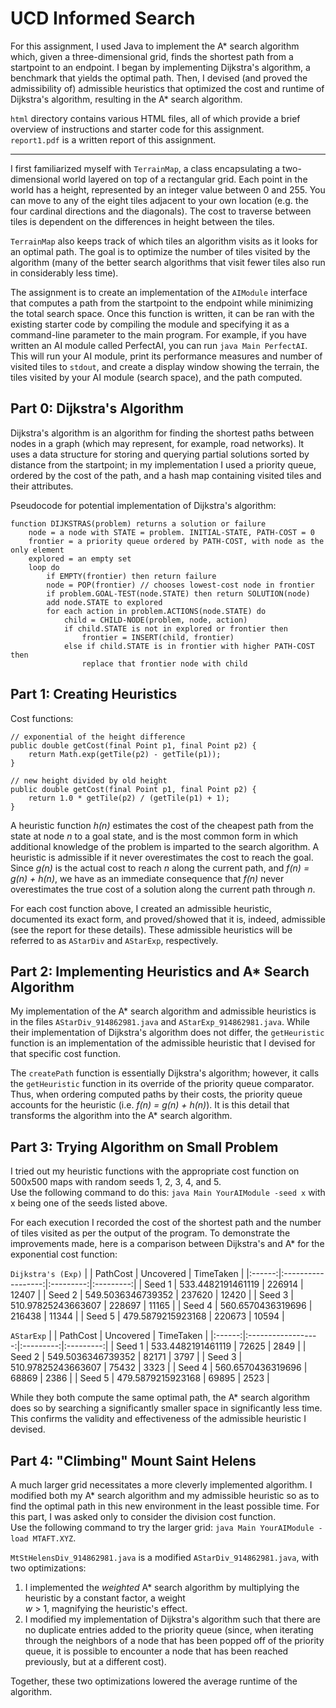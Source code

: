 # UCD Informed Search
For this assignment, I used Java to implement the A* search algorithm which, given a three-dimensional grid, finds the shortest path from a startpoint to an endpoint. I began by implementing Dijkstra's algorithm, a benchmark that yields the optimal path. Then, I devised (and proved the admissibility of) admissible heuristics that optimized the cost and runtime of Dijkstra's algorithm, resulting in the A* search algorithm.

`html` directory contains various HTML files, all of which provide a brief overview of instructions and starter code for this assignment.  
`report1.pdf` is a written report of this assignment.

---

I first familiarized myself with `TerrainMap`, a class encapsulating a two-dimensional world layered on top of a rectangular grid. Each point in the world has a height, represented by an integer value between 0 and 255. You can move to any of the eight tiles adjacent to your own location (e.g. the four cardinal directions and the diagonals). The cost to traverse between tiles is dependent on the differences in height between the tiles.

`TerrainMap` also keeps track of which tiles an algorithm visits as it looks for an optimal path. The goal is to optimize the number of tiles visited by the algorithm (many of the better search algorithms that visit fewer tiles also run in considerably less time).

The assignment is to create an implementation of the `AIModule` interface that computes a path from the startpoint to the endpoint while minimizing the total search space. Once this function is written, it can be ran with the existing starter code by compiling the module and specifying it as a command-line parameter to the main program. For example, if you have written an AI module called PerfectAI, you can run `java Main PerfectAI`. This will run your AI module, print its performance measures and number of visited tiles to `stdout`, and create a display window showing the terrain, the tiles visited by your AI module (search space), and the path computed.

## Part 0: Dijkstra's Algorithm
Dijkstra's algorithm is an algorithm for finding the shortest paths between nodes in a graph (which may represent, for example, road networks). It uses a data structure for storing and querying partial solutions sorted by distance from the startpoint; in my implementation I used a priority queue, ordered by the cost of the path, and a hash map containing visited tiles and their attributes.

Pseudocode for potential implementation of Dijkstra's algorithm:  
```
function DIJKSTRAS(problem) returns a solution or failure
    node = a node with STATE = problem. INITIAL-STATE, PATH-COST = 0
    frontier = a priority queue ordered by PATH-COST, with node as the only element
    explored = an empty set
    loop do
        if EMPTY(frontier) then return failure
        node = POP(frontier) // chooses lowest-cost node in frontier
        if problem.GOAL-TEST(node.STATE) then return SOLUTION(node)
        add node.STATE to explored
        for each action in problem.ACTIONS(node.STATE) do
            child = CHILD-NODE(problem, node, action)
            if child.STATE is not in explored or frontier then
                frontier = INSERT(child, frontier)
            else if child.STATE is in frontier with higher PATH-COST then
                replace that frontier node with child
```

## Part 1: Creating Heuristics
Cost functions:  
```
// exponential of the height difference
public double getCost(final Point p1, final Point p2) {
    return Math.exp(getTile(p2) - getTile(p1));
}

// new height divided by old height
public double getCost(final Point p1, final Point p2) {
    return 1.0 * getTile(p2) / (getTile(p1) + 1);
}
```

A heuristic function *h(n)* estimates the cost of the cheapest path from the state at node *n* to a goal state, and is the most common form in which additional knowledge of the problem is imparted to the search algorithm. A heuristic is admissible if it never overestimates the cost to reach the goal. Since *g(n)* is the actual cost to reach *n* along the current path, and *f(n) = g(n) + h(n)*, we have as an immediate consequence that *f(n)* never overestimates the true cost of a solution along the current path through *n*.

For each cost function above, I created an admissible heuristic, documented its exact form, and proved/showed that it is, indeed, admissible (see the report for these details). These admissible heuristics will be referred to as `AStarDiv` and `AStarExp`, respectively.

## Part 2: Implementing Heuristics and A* Search Algorithm
My implementation of the A* search algorithm and admissible heuristics is in the files `AStarDiv_914862981.java` and `AStarExp_914862981.java`. While their implementation of Dijkstra's algorithm does not differ, the `getHeuristic` function is an implementation of the admissible heuristic that I devised for that specific cost function.

The `createPath` function is essentially Dijkstra's algorithm; however, it calls the `getHeuristic` function in its override of the priority queue comparator. Thus, when ordering computed paths by their costs, the priority queue accounts for the heuristic (i.e. *f(n) = g(n) + h(n)*). It is this detail that transforms the algorithm into the A* search algorithm.

## Part 3: Trying Algorithm on Small Problem
I tried out my heuristic functions with the appropriate cost function on 500x500 maps with random seeds 1, 2, 3, 4, and 5.  
Use the following command to do this: `java Main YourAIModule -seed x` with x being one of the seeds listed above.

For each execution I recorded the cost of the shortest path and the number of tiles visited as per the output of the program. To demonstrate the improvements made, here is a comparison between Dijkstra's and A* for the exponential cost function:

`Dijkstra's (Exp)`
|        |      PathCost      | Uncovered | TimeTaken |
|:------:|:------------------:|:---------:|:---------:|
| Seed 1 | 533.4482191461119  |  226914   |   12407   |
| Seed 2 | 549.5036346739352  |  237620   |   12420   |
| Seed 3 | 510.97825243663607 |  228697   |   11165   |
| Seed 4 | 560.6570436319696  |  216438   |   11344   |
| Seed 5 | 479.5879215923168  |  220673   |   10594   |

`AStarExp`
|        |      PathCost      | Uncovered | TimeTaken |
|:------:|:------------------:|:---------:|:---------:|
| Seed 1 | 533.4482191461119  |   72625   |   2849    |
| Seed 2 | 549.5036346739352  |   82171   |   3797    |
| Seed 3 | 510.97825243663607 |   75432   |   3323    |
| Seed 4 | 560.6570436319696  |   68869   |   2386    |
| Seed 5 | 479.5879215923168  |   69895   |   2523    |

While they both compute the same optimal path, the A* search algorithm does so by searching a significantly smaller space in significantly less time. This confirms the validity and effectiveness of the admissible heuristic I devised.

## Part 4: "Climbing" Mount Saint Helens
A much larger grid necessitates a more cleverly implemented algorithm. I modified both my A* search algorithm and my admissible heuristic so as to find the optimal path in this new environment in the least possible time. For this part, I was asked only to consider the division cost function.  
Use the following command to try the larger grid: `java Main YourAIModule -load MTAFT.XYZ`.

`MtStHelensDiv_914862981.java` is a modified `AStarDiv_914862981.java`, with two optimizations:  
1. I implemented the *weighted* A* search algorithm by multiplying the heuristic by a constant factor, a weight  
*w* > 1, magnifying the heuristic's effect.
2. I modified my implementation of Dijkstra's algorithm such that there are no duplicate entries added to the priority queue (since, when iterating through the neighbors of a node that has been popped off of the priority queue, it is possible to encounter a node that has been reached previously, but at a different cost).

Together, these two optimizations lowered the average runtime of the algorithm.
